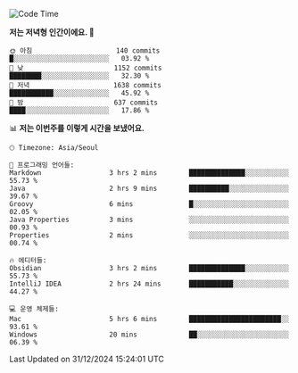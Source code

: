   <!--START_SECTION:waka-->
![Code Time](http://img.shields.io/badge/Code%20Time-454%20hrs%2034%20mins-blue)

**저는 저녁형 인간이에요. 🦉** 

```text
🌞 아침                     140 commits         █░░░░░░░░░░░░░░░░░░░░░░░░   03.92 % 
🌆 낮　                     1152 commits        ████████░░░░░░░░░░░░░░░░░   32.30 % 
🌃 저녁                     1638 commits        ███████████░░░░░░░░░░░░░░   45.92 % 
🌙 밤　                     637 commits         ████░░░░░░░░░░░░░░░░░░░░░   17.86 % 
```


📊 **저는 이번주를 이렇게 시간을 보냈어요.** 

```text
🕑︎ Timezone: Asia/Seoul

💬 프로그래밍 언어들: 
Markdown                 3 hrs 2 mins        ██████████████░░░░░░░░░░░   55.73 % 
Java                     2 hrs 9 mins        ██████████░░░░░░░░░░░░░░░   39.67 % 
Groovy                   6 mins              █░░░░░░░░░░░░░░░░░░░░░░░░   02.05 % 
Java Properties          3 mins              ░░░░░░░░░░░░░░░░░░░░░░░░░   00.93 % 
Properties               2 mins              ░░░░░░░░░░░░░░░░░░░░░░░░░   00.74 % 

🔥 에디터들: 
Obsidian                 3 hrs 2 mins        ██████████████░░░░░░░░░░░   55.73 % 
IntelliJ IDEA            2 hrs 24 mins       ███████████░░░░░░░░░░░░░░   44.27 % 

💻 운영 체제들: 
Mac                      5 hrs 6 mins        ███████████████████████░░   93.61 % 
Windows                  20 mins             ██░░░░░░░░░░░░░░░░░░░░░░░   06.39 % 
```


 Last Updated on 31/12/2024 15:24:01 UTC
<!--END_SECTION:waka-->
